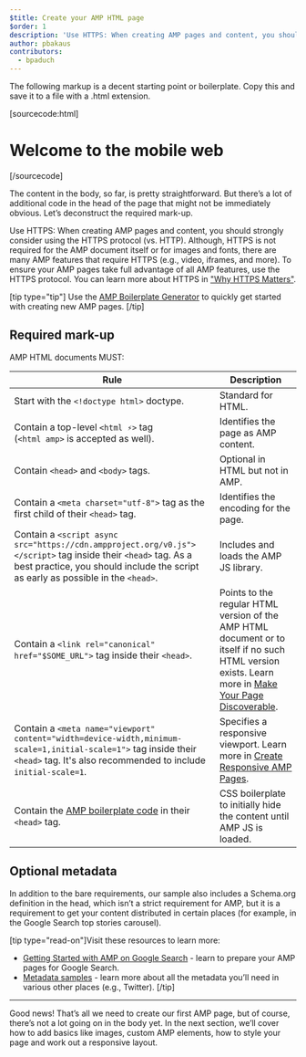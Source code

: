 ```yaml
---
$title: Create your AMP HTML page
$order: 1
description: 'Use HTTPS: When creating AMP pages and content, you should strongly consider using the HTTPS protocol (vs. HTTP). Although, HTTPS is not required for the AMP document itself or ...'
author: pbakaus
contributors:
  - bpaduch
---
```


The following markup is a decent starting point or boilerplate.
Copy this and save it to a file with a .html extension.

[sourcecode:html]

<!doctype html>
<html amp lang="en">
  <head>
    <meta charset="utf-8">
    <script async src="https://cdn.ampproject.org/v0.js"></script>
    <title>Hello, AMPs</title>
    <link rel="canonical" href="{{doc.url}}">
    <meta name="viewport" content="width=device-width,minimum-scale=1,initial-scale=1">
    <script type="application/ld+json">
      {
        "@context": "http://schema.org",
        "@type": "NewsArticle",
        "headline": "Open-source framework for publishing content",
        "datePublished": "2015-10-07T12:02:41Z",
        "image": [
          "logo.jpg"
        ]
      }
    </script>
    <style amp-boilerplate>body{-webkit-animation:-amp-start 8s steps(1,end) 0s 1 normal both;-moz-animation:-amp-start 8s steps(1,end) 0s 1 normal both;-ms-animation:-amp-start 8s steps(1,end) 0s 1 normal both;animation:-amp-start 8s steps(1,end) 0s 1 normal both}@-webkit-keyframes -amp-start{from{visibility:hidden}to{visibility:visible}}@-moz-keyframes -amp-start{from{visibility:hidden}to{visibility:visible}}@-ms-keyframes -amp-start{from{visibility:hidden}to{visibility:visible}}@-o-keyframes -amp-start{from{visibility:hidden}to{visibility:visible}}@keyframes -amp-start{from{visibility:hidden}to{visibility:visible}}</style><noscript><style amp-boilerplate>body{-webkit-animation:none;-moz-animation:none;-ms-animation:none;animation:none}</style></noscript>
  </head>
  <body>
    <h1>Welcome to the mobile web</h1>
  </body>
</html>
[/sourcecode]

The content in the body, so far, is pretty straightforward. But there’s a lot of additional code in the head of the page that might not be immediately obvious. Let’s deconstruct the required mark-up.

Use HTTPS: When creating AMP pages and content, you should strongly consider using the HTTPS protocol (vs. HTTP). Although, HTTPS is not required for the AMP document itself or for images and fonts, there are many AMP features that require HTTPS (e.g., video, iframes, and more). To ensure your AMP pages take full advantage of all AMP features, use the HTTPS protocol. You can learn more about HTTPS in ["Why HTTPS Matters"](https://developers.google.com/web/fundamentals/security/encrypt-in-transit/why-https).

[tip type="tip"]
Use the [AMP Boilerplate Generator](/boilerplate) to quickly get started with creating new AMP pages.
[/tip]

## Required mark-up

AMP HTML documents MUST:

| Rule                                                                                                                                                                                              | Description                                                                                                                                                                                                                         |
| ------------------------------------------------------------------------------------------------------------------------------------------------------------------------------------------------- | ----------------------------------------------------------------------------------------------------------------------------------------------------------------------------------------------------------------------------------- |
| Start with the `<!doctype html>` doctype.                                                                                                                                                         | Standard for HTML.                                                                                                                                                                                                                  |
| Contain a top-level `<html ⚡>` tag <br>(`<html amp>` is accepted as well).                                                                                                                       | Identifies the page as AMP content.                                                                                                                                                                                                 |
| Contain `<head>` and `<body>` tags.                                                                                                                                                               | Optional in HTML but not in AMP.                                                                                                                                                                                                    |
| Contain a `<meta charset="utf-8">` tag as the first child of their `<head>` tag.                                                                                                                  | Identifies the encoding for the page.                                                                                                                                                                                               |
| Contain a `<script async src="https://cdn.ampproject.org/v0.js"></script>` tag inside their `<head>` tag. As a best practice, you should include the script as early as possible in the `<head>`. | Includes and loads the AMP JS library.                                                                                                                                                                                              |
| Contain a `<link rel="canonical" href="$SOME_URL">` tag inside their `<head>`.                                                                                                                    | Points to the regular HTML version of the AMP HTML document or to itself if no such HTML version exists. Learn more in [Make Your Page Discoverable](../../../../documentation/guides-and-tutorials/optimize-measure/discovery.md). |
| Contain a `<meta name="viewport" content="width=device-width,minimum-scale=1,initial-scale=1">` tag inside their `<head>` tag. It's also recommended to include `initial-scale=1`.                | Specifies a responsive viewport. Learn more in [Create Responsive AMP Pages](../../../../documentation/guides-and-tutorials/develop/style_and_layout/responsive_design.md).                                                         |
| Contain the [AMP boilerplate code](../../../../documentation/guides-and-tutorials/learn/spec/amp-boilerplate.md) in their `<head>` tag.                                                           | CSS boilerplate to initially hide the content until AMP JS is loaded.                                                                                                                                                               |

## Optional metadata

In addition to the bare requirements, our sample also includes a Schema.org definition in the head, which isn’t a strict requirement for AMP, but it is a requirement to get your content distributed in certain places (for example, in the Google Search top stories carousel).

[tip type="read-on"]Visit these resources to learn more:

- [Getting Started with AMP on Google Search](https://developers.google.com/amp/docs) - learn to prepare your AMP pages for Google Search.
- [Metadata samples](https://github.com/ampproject/amphtml/tree/master/examples/metadata-examples) - learn more about all the metadata you’ll need in various other places (e.g., Twitter).
  [/tip]

<hr>

Good news! That’s all we need to create our first AMP page, but of course, there’s not a lot going on in the body yet. In the next section, we’ll cover how to add basics like images, custom AMP elements, how to style your page and work out a responsive layout.
